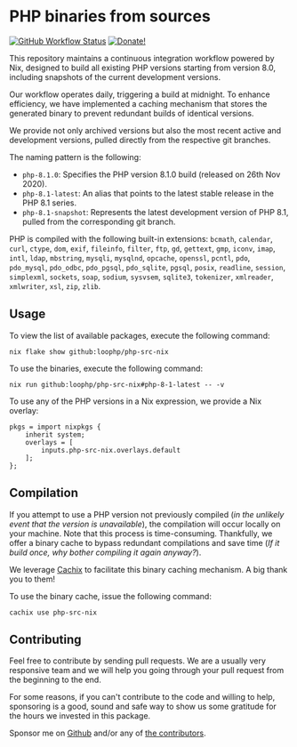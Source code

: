 # PHP binaries from sources

[![GitHub Workflow Status][github workflow status]][github actions link]
[![Donate!][donate github]][donate github link]

This repository maintains a continuous integration workflow powered by Nix,
designed to build all existing PHP versions starting from version 8.0, including
snapshots of the current development versions.

Our workflow operates daily, triggering a build at midnight. To enhance
efficiency, we have implemented a caching mechanism that stores the generated
binary to prevent redundant builds of identical versions.

We provide not only archived versions but also the most recent active and
development versions, pulled directly from the respective git branches.

The naming pattern is the following:

- `php-8.1.0`: Specifies the PHP version 8.1.0 build
  (released on 26th Nov 2020).
- `php-8.1-latest`: An alias that points to the latest stable release in the
  PHP 8.1 series.
- `php-8.1-snapshot`: Represents the latest development version of PHP 8.1,
  pulled from the corresponding git branch.

PHP is compiled with the following built-in extensions: `bcmath`, `calendar`,
`curl`, `ctype`, `dom`, `exif`, `fileinfo`, `filter`, `ftp`, `gd`, `gettext`,
`gmp`, `iconv`, `imap`, `intl`, `ldap`, `mbstring`, `mysqli`, `mysqlnd`,
`opcache`, `openssl`, `pcntl`, `pdo`, `pdo_mysql`, `pdo_odbc`, `pdo_pgsql`,
`pdo_sqlite`, `pgsql`, `posix`, `readline`, `session`, `simplexml`, `sockets`,
`soap`, `sodium`, `sysvsem`, `sqlite3`, `tokenizer`, `xmlreader`, `xmlwriter`,
`xsl`, `zip`, `zlib`.

## Usage

To view the list of available packages, execute the following command:

```shell
nix flake show github:loophp/php-src-nix
```

To use the binaries, execute the following command:

```shell
nix run github:loophp/php-src-nix#php-8-1-latest -- -v
```

To use any of the PHP versions in a Nix expression, we provide a Nix overlay:

```shell
pkgs = import nixpkgs {
    inherit system;
    overlays = [
        inputs.php-src-nix.overlays.default
    ];
};
```

## Compilation

If you attempt to use a PHP version not previously compiled
(*in the unlikely event that the version is unavailable*), the compilation will
occur locally on your machine. Note that this process is time-consuming.
Thankfully, we offer a binary cache to bypass redundant compilations and save
time (*If it build once, why bother compiling it again anyway?*).

We leverage [Cachix](https://cachix.org/) to facilitate this binary caching
mechanism. A big thank you to them!

To use the binary cache, issue the following command:

```shell
cachix use php-src-nix
```

## Contributing

Feel free to contribute by sending pull requests. We are a usually very
responsive team and we will help you going through your pull request from the
beginning to the end.

For some reasons, if you can't contribute to the code and willing to help,
sponsoring is a good, sound and safe way to show us some gratitude for the hours
we invested in this package.

Sponsor me on [Github][donate github link] and/or any of [the
contributors][github contributors].

[github workflow status]: https://img.shields.io/github/actions/workflow/status/loophp/php-src-nix/build.yaml?branch=main&style=flat-square
[github actions link]: https://github.com/loophp/php-src-nix/actions
[donate github]: https://img.shields.io/badge/Sponsor-Github-brightgreen.svg?style=flat-square
[donate github link]: https://github.com/sponsors/drupol
[github contributors]: https://github.com/loophp/php-src-nix/graphs/contributors
